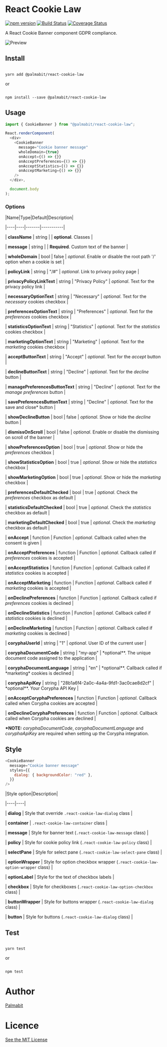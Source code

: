 # React Cookie Law

[![npm version](https://badge.fury.io/js/%40palmabit%2Freact-cookie-law.svg)](https://badge.fury.io/js/%40palmabit%2Freact-cookie-law) [![Build Status](https://travis-ci.org/Palmabit-IT/react-cookie-law.svg?branch=master)](https://travis-ci.org/Palmabit-IT/react-cookie-law) [![Coverage Status](https://coveralls.io/repos/github/Palmabit-IT/react-cookie-law/badge.svg?branch=master)](https://coveralls.io/github/Palmabit-IT/react-cookie-law?branch=master)

A React Cookie Banner component GDPR compliance.

![Preview](https://raw.githubusercontent.com/Palmabit-IT/react-cookie-law/master/banner_preview.png)

## Install

```

yarn add @palmabit/react-cookie-law

```

or

```

npm install --save @palmabit/react-cookie-law

```

## Usage

```js
import { CookieBanner } from "@palmabit/react-cookie-law";

React.renderComponent(
  <div>
    <CookieBanner
      message="Cookie banner message"
      wholeDomain={true}
      onAccept={() => {}}
      onAcceptPreferences={() => {}}
      onAcceptStatistics={() => {}}
      onAcceptMarketing={() => {}}
    />
  </div>,

  document.body
);
```

### Options

|Name|Type|Default|Description|

|----|----|-------|-----------|

| **className** | string | | **optional**. Classes |

| **message** | string | | **Required**. Custom text of the banner |

| **wholeDomain** | bool | false | _optional_. Enable or disable the root path '/' option when a cookie is set |

| **policyLink** | string | "/#" | _optional_. Link to privacy policy page |

| **privacyPolicyLinkText** | string | "Privacy Policy" | _optional_. Text for the privacy policy link |

| **necessaryOptionText** | string | "Necessary" | _optional_. Text for the _necessary_ cookies checkbox |

| **preferencesOptionText** | string | "Preferences" | _optional_. Text for the _preferences_ cookies checkbox |

| **statisticsOptionText** | string | "Statistics" | _optional_. Text for the _statistics_ cookies checkbox |

| **marketingOptionText** | string | "Marketing" | _optional_. Text for the _marketing_ cookies checkbox |

| **acceptButtonText** | string | "Accept" | _optional_. Text for the _accept_ button |

| **declineButtonText** | string | "Decline" | _optional_. Text for the _decline_ button |

| **managePreferencesButtonText** | string | "Decline" | _optional_. Text for the _manage preferences_ button |

| **savePreferencesButtonText** | string | "Decline" | _optional_. Text for the save and close\* button |

| **showDeclineButton** | bool | false | _optional_. Show or hide the _decline_ button |

| **dismissOnScroll** | bool | false | _optional_. Enable or disable the dismissing on scroll of the banner |

| **showPreferencesOption** | bool | true | _optional_. Show or hide the _preferences_ checkbox |

| **showStatisticsOption** | bool | true | _optional_. Show or hide the _statistics_ checkbox |

| **showMarketingOption** | bool | true | _optional_. Show or hide the _marketing_ checkbox |

| **preferencesDefaultChecked** | bool | true | _optional_. Check the _preferences_ checkbox as default |

| **statisticsDefaultChecked** | bool | true | _optional_. Check the _statistics_ checkbox as default |

| **marketingDefaultChecked** | bool | true | _optional_. Check the _marketing_ checkbox as default |

| **onAccept** | function | Function | _optional_. Callback called when the consent is given |

| **onAcceptPreferences** | function | Function | _optional_. Callback called if _preferences_ cookies is accepted |

| **onAcceptStatistics** | function | Function | _optional_. Callback called if _statistics_ cookies is accepted |

| **onAcceptMarketing** | function | Function | _optional_. Callback called if _marketing_ cookies is accepted |

| **onDeclinePreferences** | function | Function | _optional_. Callback called if _preferences_ cookies is declined |

| **onDeclineStatistics** | function | Function | _optional_. Callback called if _statistics_ cookies is declined |

| **onDeclineMarketing** | function | Function | _optional_. Callback called if _marketing_ cookies is declined |

| **coryphaUserId** | string | "1" | _optional_. User ID of the current user |

| **coryphaDocumentCode** | string | "my-app" | \*optional\*\*. The unique document code assigned to the application |

| **coryphaDocumentLanguage** | string | "en" | *optional\*\*. Callback called if *marketing\* cookies is declined |

| **coryphaApiKey** | string | "28b1a6f4-2a0c-4a4a-9fd1-3ac0cae8d2cf" | \*optional\*\*. Your Corypha API Key |

| **onAcceptCoryphaPreferences** | function | Function | _optional_. Callback called when Corypha cookies are accepted |

| **onDeclineCoryphaPreferences** | function | Function | _optional_. Callback called when Corypha cookies are declined |

**\*NOTE:** _coryphaDocumentCode_, _coryphaDocumentLanguage_ and _coryphaApiKey_ are required when setting up the Corypha integration.

## Style

```js
<CookieBanner
  message="Cookie banner message"
  styles={{
    dialog: { backgroundColor: "red" },
  }}
/>
```

|Style option|Description|

|----|----|

| **dialog** | Style that override `.react-cookie-law-dialog` class |

| **container** | `.react-cookie-law-container` class |

| **message** | Style for banner text (`.react-cookie-law-message` class) |

| **policy** | Style for cookie policy link (`.react-cookie-law-policy` class) |

| **selectPane** | Style for select pane (`.react-cookie-law-select-pane` class) |

| **optionWrapper** | Style for option checkbox wrapper (`.react-cookie-law-option-wrapper` class) |

| **optionLabel** | Style for the text of checkbox labels |

| **checkbox** | Style for checkboxes (`.react-cookie-law-option-checkbox` class) |

| **buttonWrapper** | Style for buttons wrapper (`.react-cookie-law-dialog` class) |

| **button** | Style for buttons (`.react-cookie-law-dialog` class) |

## Test

```

yarn test

```

or

```

npm test

```

# Author

[Palmabit](https://www.palmabit.com)

# Licence

[See the MIT License](http://opensource.org/licenses/MIT)
